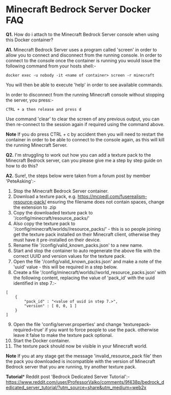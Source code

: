 # **Minecraft Bedrock Server Docker FAQ**

**Q1.** How do i attach to the Minecraft Bedrock Server console when using this Docker container?

**A1.** Minecraft Bedrock Server uses a program called 'screen' in order to allow you to connect and disconnect from the running console. In order to connect to the console once the container is running you would issue the following command from your hosts shell:-

```
docker exec -u nobody -it <name of container> screen -r minecraft
```

You will then be able to execute 'help' in order to see available commands.

In order to disconnect from the running Minecraft console without stopping the server, you press:-

```
CTRL + a then release and press d
```

Use command 'clear' to clear the screen of any previous output, you can then re-connect to the session again if required using the command above.

**Note** If you do press CTRL + c by accident then you will need to restart the container in order to be able to connect to the console again, as this will kill the running Minecraft Server.

**Q2.** I'm struggling to work out how you can add a texture pack to the Minecraft Bedrock server, can you please give me a step by step guide on how to do this?

**A2.** Sure!, the steps below were taken from a forum post by member 'PeteAsking':-

1. Stop the Minecraft Bedrock Server container.
2. Download a texture pack, e.g. https://mcpedl.com/fuserealism-resource-pack/ ensuring the filename does not contain spaces, change the extension to .zip
3. Copy the downloaded texture pack to '/config/minecraft/resource_packs/'
4. Also copy the texture pack to '/config/minecraft/worlds/<name of your world>/resource_packs/' - this is so people joining get the texture pack installed on their Minecraft client, otherwise they must have it pre-installed on their device.
5. Rename file '/config/valid_known_packs.json' to a new name.
6. Start and stop the container to auto regenerate the above file with the correct UUID and version values for the texture pack.
7. Open the file '/config/valid_known_packs.json' and make a note of the 'uuid' value - this will be required in a step below.
8. Create a file '/config/minecraft/worlds/<name of your world>/world_resource_packs.json' with the following content, replacing the value of 'pack_id' with the uuid identified in step 7.:-

```
[
    {
        "pack_id" : "<value of uuid in step 7.>",
        "version" : [ 0, 0, 1 ]
    }
]
```
 
9. Open the file 'config/server.properties' and change 'texturepack-required=true' if you want to force people to use the pack. otherwise leave it false to make the texture pack optional.
10. Start the Docker container.
11. The texture pack should now be visible in your Minecraft world.

**Note** If you at any stage get the message 'invalid_resource_pack file' then the pack you downloaded is incompatible with the version of Minecraft Bedrock server that you are running, try another texture pack.

**Tutorial*** Reddit post 'Bedrock Dedicated Server Tutorial':-
https://www.reddit.com/user/ProfessorValko/comments/9f438p/bedrock_dedicated_server_tutorial/?utm_source=share&utm_medium=web2x